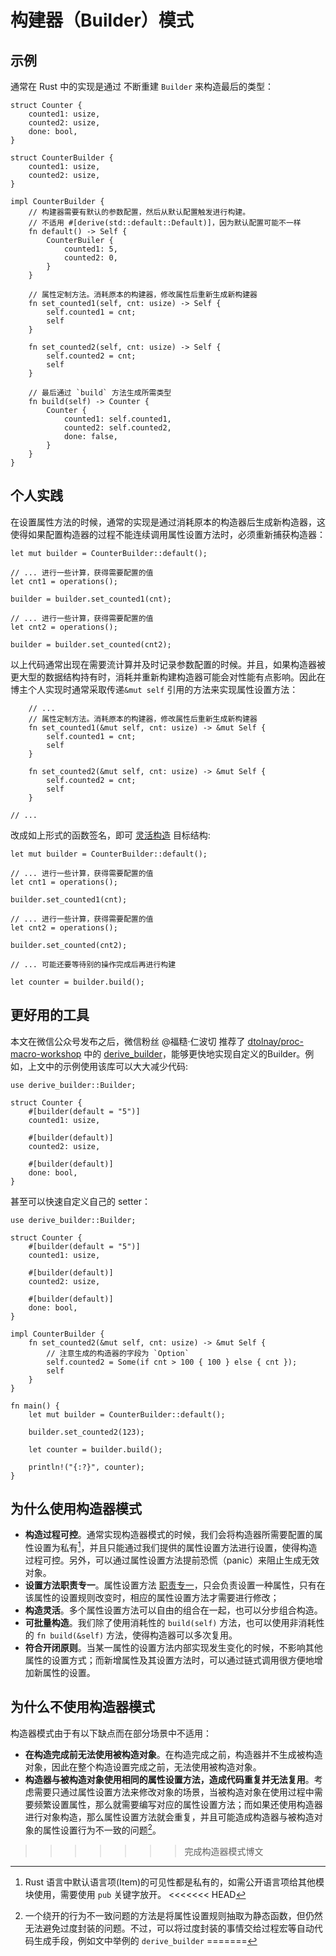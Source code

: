 # 构建器（Builder）模式

## 示例
通常在 Rust 中的实现是通过 不断重建 `Builder` 来构造最后的类型：

```rs,no_run
struct Counter {
    counted1: usize,
    counted2: usize,
    done: bool,
}

struct CounterBuilder {
    counted1: usize,
    counted2: usize,
}

impl CounterBuilder {
    // 构建器需要有默认的参数配置，然后从默认配置触发进行构建。
    // 不适用 #[derive(std::default::Default)]，因为默认配置可能不一样
    fn default() -> Self {
        CounterBuiler {
            counted1: 5,
            counted2: 0,
        }
    }

    // 属性定制方法。消耗原本的构建器，修改属性后重新生成新构建器
    fn set_counted1(self, cnt: usize) -> Self {
        self.counted1 = cnt;
        self
    }

    fn set_counted2(self, cnt: usize) -> Self {
        self.counted2 = cnt;
        self
    }

    // 最后通过 `build` 方法生成所需类型
    fn build(self) -> Counter {
        Counter {
            counted1: self.counted1,
            counted2: self.counted2,
            done: false,
        }
    }
}
```

## 个人实践
在设置属性方法的时候，通常的实现是通过消耗原本的构造器后生成新构造器，这使得如果配置构造器的过程不能连续调用属性设置方法时，必须重新捕获构造器：

```rs,no_run
let mut builder = CounterBuilder::default();

// ... 进行一些计算，获得需要配置的值
let cnt1 = operations();

builder = builder.set_counted1(cnt);

// ... 进行一些计算，获得需要配置的值
let cnt2 = operations();

builder = builder.set_counted(cnt2);
```

以上代码通常出现在需要流计算并及时记录参数配置的时候。并且，如果构造器被更大型的数据结构持有时，消耗并重新构建构造器可能会对性能有点影响。因此在博主个人实现时通常采取传递`&mut self` 引用的方法来实现属性设置方法：

```rs, no_run
    // ...
    // 属性定制方法。消耗原本的构建器，修改属性后重新生成新构建器
    fn set_counted1(&mut self, cnt: usize) -> &mut Self {
        self.counted1 = cnt;
        self
    }

    fn set_counted2(&mut self, cnt: usize) -> &mut Self {
        self.counted2 = cnt;
        self
    }

// ...
```
改成如上形式的函数签名，即可 [灵活构造] 目标结构:

```rs,no_run
let mut builder = CounterBuilder::default();

// ... 进行一些计算，获得需要配置的值
let cnt1 = operations();

builder.set_counted1(cnt);

// ... 进行一些计算，获得需要配置的值
let cnt2 = operations();

builder.set_counted(cnt2);

// ... 可能还要等待别的操作完成后再进行构建

let counter = builder.build();
```

[灵活构造]: #灵活构造

## 更好用的工具
本文在微信公众号发布之后，微信粉丝 @福糙·仁波切 推荐了 [dtolnay/proc-macro-workshop] 中的 [derive_builder]，能够更快地实现自定义的Builder。例如，上文中的示例使用该库可以大大减少代码:

```rs,no_run
use derive_builder::Builder;

struct Counter {
    #[builder(default = "5")]
    counted1: usize,

    #[builder(default)]
    counted2: usize,

    #[builder(default)]
    done: bool,
}

```

甚至可以快速自定义自己的 setter：

```rs,no_run
use derive_builder::Builder;

struct Counter {
    #[builder(default = "5")]
    counted1: usize,

    #[builder(default)]
    counted2: usize,

    #[builder(default)]
    done: bool,
}

impl CounterBuilder {
    fn set_counted2(&mut self, cnt: usize) -> &mut Self {
        // 注意生成的构造器的字段为 `Option`
        self.counted2 = Some(if cnt > 100 { 100 } else { cnt });
        self
    }
}

fn main() {
    let mut builder = CounterBuilder::default();

    builder.set_counted2(123);

    let counter = builder.build();

    println!("{:?}", counter);
}

```

[dtolnay/proc-macro-workshop]: https://github.com/dtolnay/proc-macro-workshop
[derive_builder]: https://docs.rs/derive_builder/0.9.0/derive_builder/

## 为什么使用构造器模式
- **构造过程可控**。通常实现构造器模式的时候，我们会将构造器所需要配置的属性设置为私有[^1]，并且只能通过我们提供的属性设置方法进行设置，使得构造过程可控。另外，可以通过属性设置方法提前恐慌（panic）来阻止生成无效对象。
- **设置方法职责专一**。属性设置方法 [职责专一]，只会负责设置一种属性，只有在该属性的设置规则改变时，相应的属性设置方法才需要进行修改；
- **构造灵活**。多个属性设置方法可以自由的组合在一起，也可以分步组合构造。
- **可批量构造**。我们除了使用消耗性的 `build(self)` 方法，也可以使用非消耗性的 `fn build(&self)` 方法，使得构造器可以多次复用。
- **符合开闭原则**。当某一属性的设置方法内部实现发生变化的时候，不影响其他属性的设置方式；而新增属性及其设置方法时，可以通过链式调用很方便地增加新属性的设置。

[职责专一]: https://baike.baidu.com/item/单一职责原则

## 为什么不使用构造器模式
构造器模式由于有以下缺点而在部分场景中不适用：

- **在构造完成前无法使用被构造对象**。在构造完成之前，构造器并不生成被构造对象，因此在整个构造设置完成之前，无法使用被构造对象。
- **构造器与被构造对象使用相同的属性设置方法，造成代码重复并无法复用**。考虑需要只通过属性设置方法来修改对象的场景，当被构造对象在使用过程中需要频繁设置属性，那么就需要编写对应的属性设置方法；而如果还使用构造器进行对象构造，那么属性设置方法就会重复，并且可能造成构造器与被构造对象的属性设置行为不一致的问题[^2]。


[^1]: Rust 语言中默认语言项(Item)的可见性都是私有的，如需公开语言项给其他模块使用，需要使用 `pub` 关键字放开。
<<<<<<< HEAD
[^2]: 一个绕开的行为不一致问题的方法是将属性设置规则抽取为静态函数，但仍然无法避免过度封装的问题。不过，可以将过度封装的事情交给过程宏等自动代码生成手段，例如文中举例的 `derive_builder`
=======
[^2]: 一个绕开的行为不一致问题的方法是将属性设置规则抽取为静态函数，但仍然无法避免过度封装的问题。
>>>>>>> 完成构造器模式博文
